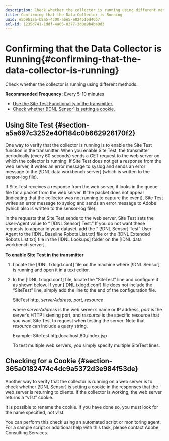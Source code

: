 ```yaml
---
description: Check whether the collector is running using different methods.
title: Confirming that the Data Collector is Running
uuid: e5b9b12a-b8a5-4c00-abe5-e824516d46b7
exl-id: 1235d741-1ddf-4a65-8377-3d8a9b4ba0d3
---
```

# Confirming that the Data Collector is Running{#confirming-that-the-data-collector-is-running}

Check whether the collector is running using different methods.

 **Recommended Frequency:** Every 5-10 minutes

* [Use the Site Test Functionality in the transmitter.](../../../home/c-snsr-ovrvw/admin-sensor/c-data-cltr-rng.md#section-a5a697c3252e40f184c0b662926170f2) 
* [Check whether [!DNL Sensor] is setting a cookie.](../../../home/c-snsr-ovrvw/admin-sensor/c-data-cltr-rng.md#section-365a0182474c4dc9a5372d3e984f53de)

## Using Site Test {#section-a5a697c3252e40f184c0b662926170f2}

One way to verify that the collector is running is to enable the Site Test function in the transmitter. When you enable Site Test, the transmitter periodically (every 60 seconds) sends a GET request to the web server on which the collector is running. If Site Test does not get a response from the web server, it writes an error message to syslog and sends an error message to the [!DNL data workbench server] (which is written to the sensor-log file).

If Site Test receives a response from the web server, it looks in the queue file for a packet from the web server. If the packet does not appear (indicating that the collector was not running to capture the event), Site Test writes an error message to syslog and sends an error message to Adobe (which also is written to the sensor-log file).

In the requests that Site Test sends to the web server, Site Test sets the User-Agent value to “ [!DNL Sensor] Test.” If you do not want these requests to appear in your dataset, add the “ [!DNL Sensor] Test” User-Agent to the [!DNL Baseline Robots List.txt] file or the [!DNL Extended Robots List.txt] file in the [!DNL Lookups] folder on the [!DNL data workbench server].

**To enable Site Test in the transmitter**

1. Locate the [!DNL txlogd.conf] file on the machine where [!DNL Sensor] is running and open it in a text editor. 

1. In the [!DNL txlogd.conf] file, locate the “SiteTest” line and configure it as shown below. If your [!DNL txlogd.conf] file does not include the “SiteTest” line, simply add the line to the end of the configuration file.

   SiteTest http, *serverAddress*, *port*, *resource*

   where *serverAddress* is the web server’s name or IP address, *port* is the server’s HTTP listening port, and *resource* is the specific resource that you want Site Test to request when testing the server. Note that *resource* can include a query string.

   Example: SiteTest http,localhost,80,/index.jsp

   To test multiple web servers, you simply specify multiple SiteTest lines.

## Checking for a Cookie {#section-365a0182474c4dc9a5372d3e984f53de}

Another way to verify that the collector is running on a web server is to check whether [!DNL Sensor] is setting a cookie in the responses that the web server is returning to clients. If the collector is working, the web server returns a “v1st” cookie.

It is possible to rename the cookie. If you have done so, you must look for the name specified, not v1st.

You can perform this check using an automated script or monitoring agent. For a sample script or additional help with this task, please contact Adobe Consulting Services.
